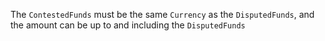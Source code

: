  The `ContestedFunds` must be the same `Currency` as the `DisputedFunds`, and the amount can be up to and including the `DisputedFunds`